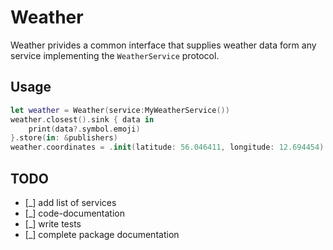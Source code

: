 # Weather

Weather privides a common interface that supplies weather data form any service implementing the `WeatherService` protocol. 

## Usage
```swift
let weather = Weather(service:MyWeatherService())
weather.closest().sink { data in 
    print(data?.symbol.emoji)
}.store(in: &publishers)
weather.coordinates = .init(latitude: 56.046411, longitude: 12.694454) 
```

## TODO

- [_] add list of services
- [_] code-documentation
- [_] write tests
- [_] complete package documentation
